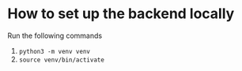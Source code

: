 # How to set up the backend locally
Run the following commands  
1. ```python3 -m venv venv```
2. ```source venv/bin/activate```